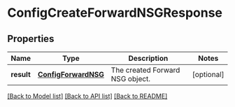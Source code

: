 # ConfigCreateForwardNSGResponse

## Properties
Name | Type | Description | Notes
------------ | ------------- | ------------- | -------------
**result** | [**ConfigForwardNSG**](ConfigForwardNSG.md) | The created Forward NSG object. | [optional] 

[[Back to Model list]](../README.md#documentation-for-models) [[Back to API list]](../README.md#documentation-for-api-endpoints) [[Back to README]](../README.md)


